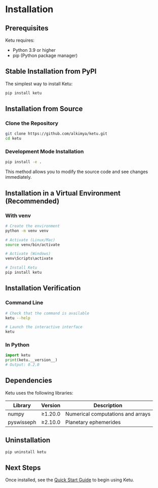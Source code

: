 # Installation

## Prerequisites

Ketu requires:

- Python 3.9 or higher
- pip (Python package manager)

## Stable Installation from PyPI

The simplest way to install Ketu:

```bash
pip install ketu
```

## Installation from Source

### Clone the Repository

```bash
git clone https://github.com/alkimya/ketu.git
cd ketu
```

### Development Mode Installation

```bash
pip install -e .
```

This method allows you to modify the source code and see changes immediately.

## Installation in a Virtual Environment (Recommended)

### With venv

```bash
# Create the environment
python -m venv venv

# Activate (Linux/Mac)
source venv/bin/activate

# Activate (Windows)
venv\Scripts\activate

# Install Ketu
pip install ketu
```

## Installation Verification

### Command Line

```bash
# Check that the command is available
ketu --help

# Launch the interactive interface
ketu
```

### In Python

```python
import ketu
print(ketu.__version__)
# Output: 0.2.0
```

## Dependencies

Ketu uses the following libraries:

Library         |   Version |   Description
----------------|-----------|--------------
numpy           |   ≥1.20.0 |   Numerical computations and arrays
pyswisseph      |   ≥2.10.0 |   Planetary ephemerides

## Uninstallation

```bash
pip uninstall ketu
```

## Next Steps

Once installed, see the [Quick Start Guide](quickstart.md) to begin using Ketu.
